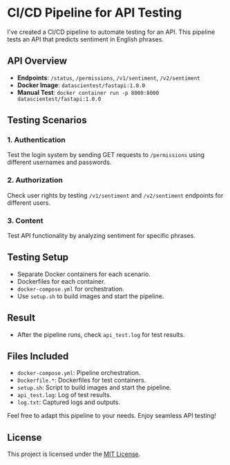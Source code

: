 # CI/CD Pipeline for API Testing

I've created a CI/CD pipeline to automate testing for an API. This pipeline tests an API that predicts sentiment in English phrases.

## API Overview

- **Endpoints**: `/status`, `/permissions`, `/v1/sentiment`, `/v2/sentiment`
- **Docker Image**: `datascientest/fastapi:1.0.0`
- **Manual Test**: `docker container run -p 8000:8000 datascientest/fastapi:1.0.0`

## Testing Scenarios

### 1. Authentication

Test the login system by sending GET requests to `/permissions` using different usernames and passwords.

### 2. Authorization

Check user rights by testing `/v1/sentiment` and `/v2/sentiment` endpoints for different users.

### 3. Content

Test API functionality by analyzing sentiment for specific phrases.

## Testing Setup

- Separate Docker containers for each scenario.
- Dockerfiles for each container.
- `docker-compose.yml` for orchestration.
- Use `setup.sh` to build images and start the pipeline.

## Result

- After the pipeline runs, check `api_test.log` for test results.

## Files Included

- `docker-compose.yml`: Pipeline orchestration.
- `Dockerfile.*`: Dockerfiles for test containers.
- `setup.sh`: Script to build images and start the pipeline.
- `api_test.log`: Log of test results.
- `log.txt`: Captured logs and outputs.

Feel free to adapt this pipeline to your needs. Enjoy seamless API testing!

## License

This project is licensed under the [MIT License](LICENSE).
